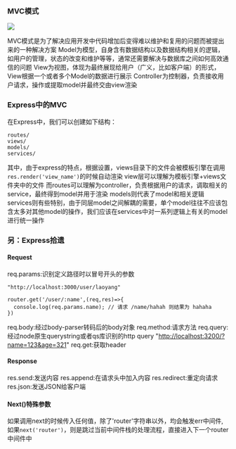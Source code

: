 ### MVC模式

![](http://oqwgy1e36.bkt.clouddn.com/17-11-27/46055379.jpg)

MVC模式是为了解决应用开发中代码增加后变得难以维护和复用的问题而被提出来的一种解决方案
Model为模型，自身含有数据结构以及数据结构相关的逻辑，如用户的管理，状态的改变和维护等等，通常还需要解决与数据库之间如何高效通信的问题
View为视图，体现为最终展现给用户（广义，比如客户端）的形式，View根据一个或者多个Model的数据进行展示
Controller为控制器，负责接收用户请求，操作或提取model并最终交由view渲染

### Express中的MVC

在Express中，我们可以创建如下结构：

```
routes/
views/
models/
services/
```

其中，由于express的特点，根据设置，views目录下的文件会被模板引擎在调用`res.render('view_name')`的时候自动渲染
view层可以理解为模板引擎+views文件夹中的文件
而routes可以理解为controller，负责根据用户的请求，调取相关的service，最终得到model并用于渲染
models则代表了model和相关逻辑
services则有些特别，由于同层model之间解耦的需要，单个model往往不应该包含太多对其他model的操作，我们应该在services中对一系列逻辑上有关的model进行统一操作

### 另：Express拾遗

#### Request

req.params:识别定义路径时以冒号开头的参数

```
"http://localhost:3000/user/laoyang"

router.get('/user/:name',(req,res)=>{
  console.log(req.params.name); // 请求 /name/hahah 则结果为 hahaha
})

```

req.body:经过body-parser转码后的body对象
req.method:请求方法
req.query:经过node原生querystring或者qs库识别的http query "<http://localhost:3200/?name=123&age=321>"
req.get:获取header

#### Response

res.send:发送内容
res.append:在请求头中加入内容
res.redirect:重定向请求
res.json:发送JSON给客户端

#### Next()特殊参数

如果调用next的时候传入任何值，除了'router'字符串以外，均会触发err中间件,
如果`next('router')`，则是跳过当前中间件栈的处理流程，直接进入下一个router中间件中